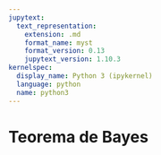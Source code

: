 ```yaml
---
jupytext:
  text_representation:
    extension: .md
    format_name: myst
    format_version: 0.13
    jupytext_version: 1.10.3
kernelspec:
  display_name: Python 3 (ipykernel)
  language: python
  name: python3
---
```


# Teorema de Bayes


```{video} https://www.youtube.com/embed/HZGCoVF3YvM?si=AgPUCWiTJyaDedpR
```
